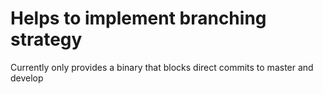 # Helps to implement branching strategy

Currently only provides a binary that blocks direct commits to master and develop


